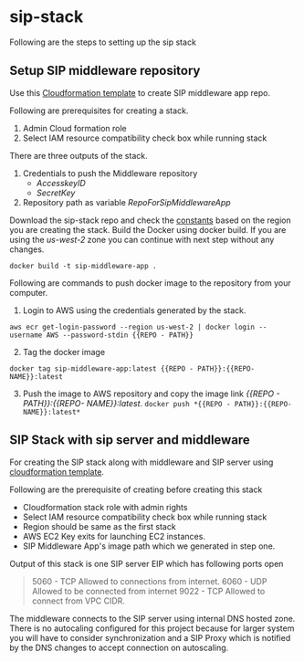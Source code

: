 # sip-stack

Following are the steps to setting up the sip stack 

## Setup SIP middleware repository 
Use this [Cloudformation template](/cloudformation/SIP-stack-repo-publisher-step-1.yaml) to create SIP middleware app repo. 

Following are prerequisites for creating a stack. 
 1. Admin Cloud formation role 
 2. Select IAM resource compatibility check box while running stack

There are three outputs of the stack. 


1. Credentials to push the Middleware repository 
   * *AccesskeyID* 
   * *SecretKey*
2. Repository path as variable *RepoForSipMiddlewareApp*

Download the sip-stack repo and check the [constants](constants.js) based on the region you are creating the stack. Build the Docker using docker build.  If you are using the *us-west-2* zone you can continue with next step without any changes.  

``` docker build -t sip-middleware-app . ```

Following are commands to push docker image to the repository from your computer. 

1. Login to AWS using the credentials generated by the stack. 

```aws ecr get-login-password --region us-west-2 | docker login --username AWS --password-stdin {{REPO - PATH}} ```

2. Tag the docker image 

``` docker tag sip-middleware-app:latest {{REPO - PATH}}:{{REPO- NAME}}:latest ```

3. Push the image to AWS repository and copy the image link  *{{REPO - PATH}}:{{REPO- NAME}}:latest*.
``` docker push *{{REPO - PATH}}:{{REPO- NAME}}:latest* ```

## SIP Stack with sip server and middleware

For creating the SIP stack along with middleware and SIP server using [cloudformation template](cloudformation/Sip-stack-vpc-publisher-step-2.yaml).

Following are the prerequisite of creating before creating this stack
-  Cloudformation stack role with admin rights
- Select IAM resource compatibility check box while running stack
- Region should be same as the first stack 
- AWS EC2 Key exits for launching EC2 instances. 
- SIP Middleware App's image path which we generated in step one. 

Output of this stack is one SIP server EIP which has following ports open 
>  5060 - TCP Allowed to connections from internet.
>  6060 - UDP Allowed to be connected from internet
>  9022 - TCP Allowed to connect from VPC CIDR. 

The middleware connects to the SIP server using internal DNS hosted zone. There is no autocaling configured for this project because for larger system you will have to consider synchronization and a SIP Proxy which is notified by the DNS changes to accept connection on autoscaling. 
